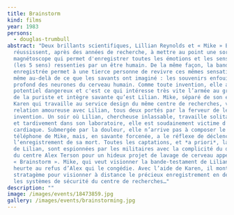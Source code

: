 ```yaml
---
title: Brainstorm
kind: films
year: 1983
persons:
  - douglas-trumbull
abstract: "Deux brillants scientifiques, Lillian Reynolds et « Mike » Brace,
  réussissent, après des années de recherche, à mettre au point une sorte de
  magnétoscope qui permet d'enregistrer toutes les émotions et les sensations
  (les 5 sens) ressenties par un être humain. De la même façon, la bande
  enregistrée permet à une tierce personne de revivre ces mêmes sensations et
  même au-delà de ce que les savants ont imaginé : les souvenirs enfouis au plus
  profond des neurones du cerveau humain. Comme toute invention, elle a un
  potentiel dangereux et c'est ce qui intéresse très vite l’armée au grand dam
  de la puriste et intègre savante qu’est Lilian. Mike, séparé de son épouse
  Karen qui travaille au service design du même centre de recherches, vit une
  relation amoureuse avec Lilian, tous deux portés par la ferveur de leur
  invention. Un soir où Lilian, chercheuse inlassable, travaille solitairement
  et tardivement dans son laboratoire, elle est soudainement victime d’une crise
  cardiaque. Submergée par la douleur, elle n’arrive pas à composer le numéro de
  téléphone de Mike, mais, en savante forcenée, a le réflexe de déclencher
  l’enregistrement de sa mort. Toutes les captations, et *a priori*, la dernière
  de Lilian, sont espionnées par les militaires avec la complicité du directeur
  du centre Alex Terson pour un hideux projet de lavage de cerveau appelé
  « Brainstorm ». Mike, qui veut visionner la bande-testament de Lilian, se
  heurte au refus d’Alex qui le congédie. Avec l’aide de Karen, il monte un
  stratagème pour visionner à distance le précieux enregistrement en détraquant
  les systèmes de sécurité du centre de recherches…"
description: ""
image: /images/events/18473859.jpg
gallery: /images/events/brainstorming.jpg
---
```

